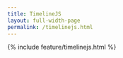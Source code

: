 ```yaml
---
title: TimelineJS
layout: full-width-page
permalink: /timelinejs.html
---
```


{% include feature/timelinejs.html %}